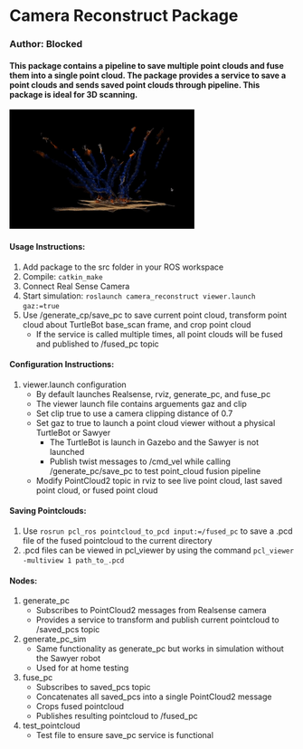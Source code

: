 # Camera Reconstruct Package
### Author: Blocked

#### This package contains a pipeline to save multiple point clouds and fuse them into a single point cloud. The package provides a service to save a point clouds and sends saved point clouds through pipeline. This package is ideal for 3D scanning.

![](videos/octopus_cropped.gif)

#### Usage Instructions:
1. Add package to the src folder in your ROS workspace
1. Compile: `catkin_make`
1. Connect Real Sense Camera
1. Start simulation: `roslaunch camera_reconstruct viewer.launch gaz:=true`
1. Use /generate_cp/save_pc to save current point cloud, transform point cloud about TurtleBot base_scan frame, and crop point cloud
    * If the service is called multiple times, all point clouds will be fused and published to /fused_pc topic

#### Configuration Instructions:
1. viewer.launch configuration
    * By default launches Realsense, rviz, generate_pc, and fuse_pc
    * The viewer launch file contains arguements gaz and clip
    * Set clip true to use a camera clipping distance of 0.7
    * Set gaz to true to launch a point cloud viewer without a physical TurtleBot or Sawyer
        * The TurtleBot is launch in Gazebo and the Sawyer is not launched
        * Publish twist messages to /cmd_vel while calling /generate_pc/save_pc to test point_cloud fusion pipeline
    * Modify PointCloud2 topic in rviz to see live point cloud, last saved point cloud, or fused point cloud

#### Saving Pointclouds:
1. Use `rosrun pcl_ros pointcloud_to_pcd input:=/fused_pc` to save a .pcd file of the fused pointcloud to the current directory
1. .pcd files can be viewed in pcl_viewer by using the command `pcl_viewer -multiview 1 path_to_.pcd `

#### Nodes:
1. generate_pc
    * Subscribes to PointCloud2 messages from Realsense camera
    * Provides a service to transform and publish current pointcloud to /saved_pcs topic
1. generate_pc_sim
    * Same functionality as generate_pc but works in simulation without the Sawyer robot
    * Used for at home testing
1. fuse_pc
    * Subscribes to saved_pcs topic
    * Concatenates all saved_pcs into a single PointCloud2 message
    * Crops fused pointcloud
    * Publishes resulting pointcloud to /fused_pc
1. test_pointcloud
    * Test file to ensure save_pc service is functional